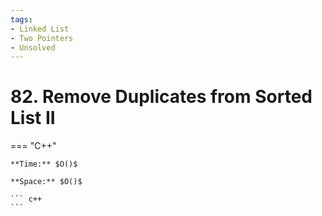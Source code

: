 ```yaml
---
tags:
- Linked List
- Two Pointers
- Unsolved
---
```



# 82. Remove Duplicates from Sorted List II

=== "C++"

    **Time:** $O()$

    **Space:** $O()$

    ``` c++
    ```